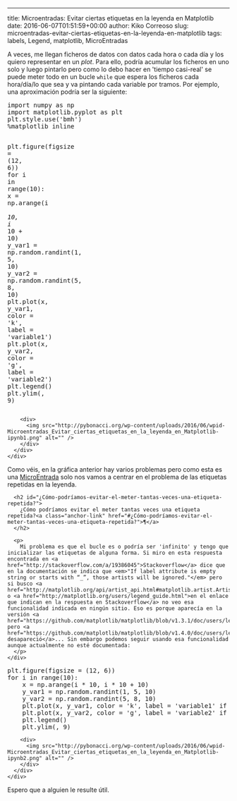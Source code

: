 ---
title: Microentradas: Evitar ciertas etiquetas en la leyenda en Matplotlib
date: 2016-06-07T01:51:59+00:00
author: Kiko Correoso
slug: microentradas-evitar-ciertas-etiquetas-en-la-leyenda-en-matplotlib
tags: labels, Legend, matplotlib, MicroEntradas

<div>
  <p>
    A veces, me llegan ficheros de datos con datos cada hora o cada día y los quiero representar en un <em>plot</em>. Para ello, podría acumular los ficheros en uno solo y luego pintarlo pero como lo debo hacer en 'tiempo casi-real' se puede meter todo en un bucle <code>while</code> que espera los ficheros cada hora/día/lo que sea y va pintando cada variable por tramos. Por ejemplo, una aproximación podría ser la siguiente:
  </p>
</div>

<div>
  <div>
    <div>
      <div>
        <div class=" highlight hl-ipython3">
          <pre><span class="kn">import</span> <span class="nn">numpy</span> <span class="k">as</span> <span class="nn">np</span>
<span class="kn">import</span> <span class="nn">matplotlib.pyplot</span> <span class="k">as</span> <span class="nn">plt</span>
<span class="n">plt</span><span class="o">.</span><span class="n">style</span><span class="o">.</span><span class="n">use</span><span class="p">(</span><span class="s1">'bmh'</span><span class="p">)</span>
<span class="o">%</span><span class="k">matplotlib</span> inline

<span class="n">plt</span><span class="o">.</span><span class="n">figure</span><span class="p">(</span><span class="n">figsize</span> <span class="o">=</span> <span class="p">(</span><span class="mi">12</span><span class="p">,</span> <span class="mi">6</span><span class="p">))</span>
<span class="k">for</span> <span class="n">i</span> <span class="ow">in</span> <span class="nb">range</span><span class="p">(</span><span class="mi">10</span><span class="p">):</span>
    <span class="n">x</span> <span class="o">=</span> <span class="n">np</span><span class="o">.</span><span class="n">arange</span><span class="p">(</span><span class="n">i</span> <span class="o">*</span> <span class="mi">10</span><span class="p">,</span> <span class="n">i</span> <span class="o">*</span> <span class="mi">10</span> <span class="o">+</span> <span class="mi">10</span><span class="p">)</span>
    <span class="n">y_var1</span> <span class="o">=</span> <span class="n">np</span><span class="o">.</span><span class="n">random</span><span class="o">.</span><span class="n">randint</span><span class="p">(</span><span class="mi">1</span><span class="p">,</span> <span class="mi">5</span><span class="p">,</span> <span class="mi">10</span><span class="p">)</span>
    <span class="n">y_var2</span> <span class="o">=</span> <span class="n">np</span><span class="o">.</span><span class="n">random</span><span class="o">.</span><span class="n">randint</span><span class="p">(</span><span class="mi">5</span><span class="p">,</span> <span class="mi">8</span><span class="p">,</span> <span class="mi">10</span><span class="p">)</span>
    <span class="n">plt</span><span class="o">.</span><span class="n">plot</span><span class="p">(</span><span class="n">x</span><span class="p">,</span> <span class="n">y_var1</span><span class="p">,</span> <span class="n">color</span> <span class="o">=</span> <span class="s1">'k'</span><span class="p">,</span> <span class="n">label</span> <span class="o">=</span> <span class="s1">'variable1'</span><span class="p">)</span>
    <span class="n">plt</span><span class="o">.</span><span class="n">plot</span><span class="p">(</span><span class="n">x</span><span class="p">,</span> <span class="n">y_var2</span><span class="p">,</span> <span class="n">color</span> <span class="o">=</span> <span class="s1">'g'</span><span class="p">,</span> <span class="n">label</span> <span class="o">=</span> <span class="s1">'variable2'</span><span class="p">)</span>
    <span class="n">plt</span><span class="o">.</span><span class="n">legend</span><span class="p">()</span>
    <span class="n">plt</span><span class="o">.</span><span class="n">ylim</span><span class="p">(</span><span class="mi"></span><span class="p">,</span> <span class="mi">9</span><span class="p">)</span>
</pre>
        </div>
      </div>
    </div>
  </div>
  
  <div>
    <div>
      <div>
        <div>
        </div>
        
        <div>
          <img src="http://pybonacci.org/wp-content/uploads/2016/06/wpid-Microentradas_Evitar_ciertas_etiquetas_en_la_leyenda_en_Matplotlib-ipynb1.png" alt="" />
        </div>
      </div>
    </div>
  </div>
</div>

<div>
  <div>
  </div>
  
  <div>
    <div>
      <p>
        Como véis, en la gráfica anterior hay varios problemas pero como esta es una <a href="http://pybonacci.org/tag/microentradas/">MicroEntrada</a> solo nos vamos a centrar en el problema de las etiquetas repetidas en la leyenda.
      </p>
      
      <h2 id="¿Cómo-podríamos-evitar-el-meter-tantas-veces-una-etiqueta-repetida?">
        ¿Cómo podríamos evitar el meter tantas veces una etiqueta repetida?<a class="anchor-link" href="#¿Cómo-podríamos-evitar-el-meter-tantas-veces-una-etiqueta-repetida?">¶</a>
      </h2>
      
      <p>
        Mi problema es que el bucle es o podría ser 'infinito' y tengo que inicializar las etiquetas de alguna forma. Si miro en esta respuesta encontrada en <a href="http://stackoverflow.com/a/19386045">Stackoverflow</a> dice que en la documentación se indica que <em>"If label attribute is empty string or starts with “_”, those artists will be ignored."</em> pero si busco <a href="http://matplotlib.org/api/artist_api.html#matplotlib.artist.Artist.set_label">aquí</a> o <a href="http://matplotlib.org/users/legend_guide.html">en el enlace que indican en la respuesta en Stackoverflow</a> no veo esa funcionalidad indicada en ningún sitio. Eso es porque aparecía en la versión <a href="https://github.com/matplotlib/matplotlib/blob/v1.3.1/doc/users/legend_guide.rst">1.3.1</a> pero <a href="https://github.com/matplotlib/matplotlib/blob/v1.4.0/doc/users/legend_guide.rst">luego desapareció</a>... Sin embargo podemos seguir usando esa funcionalidad aunque actualmente no esté documentada:
      </p>
    </div>
  </div>
</div>

<div>
  <div>
    <div>
      <div>
        <div class=" highlight hl-ipython3">
          <pre><span class="n">plt</span><span class="o">.</span><span class="n">figure</span><span class="p">(</span><span class="n">figsize</span> <span class="o">=</span> <span class="p">(</span><span class="mi">12</span><span class="p">,</span> <span class="mi">6</span><span class="p">))</span>
<span class="k">for</span> <span class="n">i</span> <span class="ow">in</span> <span class="nb">range</span><span class="p">(</span><span class="mi">10</span><span class="p">):</span>
    <span class="n">x</span> <span class="o">=</span> <span class="n">np</span><span class="o">.</span><span class="n">arange</span><span class="p">(</span><span class="n">i</span> <span class="o">*</span> <span class="mi">10</span><span class="p">,</span> <span class="n">i</span> <span class="o">*</span> <span class="mi">10</span> <span class="o">+</span> <span class="mi">10</span><span class="p">)</span>
    <span class="n">y_var1</span> <span class="o">=</span> <span class="n">np</span><span class="o">.</span><span class="n">random</span><span class="o">.</span><span class="n">randint</span><span class="p">(</span><span class="mi">1</span><span class="p">,</span> <span class="mi">5</span><span class="p">,</span> <span class="mi">10</span><span class="p">)</span>
    <span class="n">y_var2</span> <span class="o">=</span> <span class="n">np</span><span class="o">.</span><span class="n">random</span><span class="o">.</span><span class="n">randint</span><span class="p">(</span><span class="mi">5</span><span class="p">,</span> <span class="mi">8</span><span class="p">,</span> <span class="mi">10</span><span class="p">)</span>
    <span class="n">plt</span><span class="o">.</span><span class="n">plot</span><span class="p">(</span><span class="n">x</span><span class="p">,</span> <span class="n">y_var1</span><span class="p">,</span> <span class="n">color</span> <span class="o">=</span> <span class="s1">'k'</span><span class="p">,</span> <span class="n">label</span> <span class="o">=</span> <span class="s1">'variable1'</span> <span class="k">if</span> <span class="n">i</span> <span class="o">==</span> <span class="mi"></span> <span class="k">else</span> <span class="s2">"_esto_no_se_pintará"</span><span class="p">)</span>
    <span class="n">plt</span><span class="o">.</span><span class="n">plot</span><span class="p">(</span><span class="n">x</span><span class="p">,</span> <span class="n">y_var2</span><span class="p">,</span> <span class="n">color</span> <span class="o">=</span> <span class="s1">'g'</span><span class="p">,</span> <span class="n">label</span> <span class="o">=</span> <span class="s1">'variable2'</span> <span class="k">if</span> <span class="n">i</span> <span class="o">==</span> <span class="mi"></span> <span class="k">else</span> <span class="s2">"_esto_tampoco"</span><span class="p">)</span>
    <span class="n">plt</span><span class="o">.</span><span class="n">legend</span><span class="p">()</span>
    <span class="n">plt</span><span class="o">.</span><span class="n">ylim</span><span class="p">(</span><span class="mi"></span><span class="p">,</span> <span class="mi">9</span><span class="p">)</span>
</pre>
        </div>
      </div>
    </div>
  </div>
  
  <div>
    <div>
      <div>
        <div>
        </div>
        
        <div>
          <img src="http://pybonacci.org/wp-content/uploads/2016/06/wpid-Microentradas_Evitar_ciertas_etiquetas_en_la_leyenda_en_Matplotlib-ipynb2.png" alt="" />
        </div>
      </div>
    </div>
  </div>
</div>

<div>
  Espero que a alguien le resulte útil.
</div>